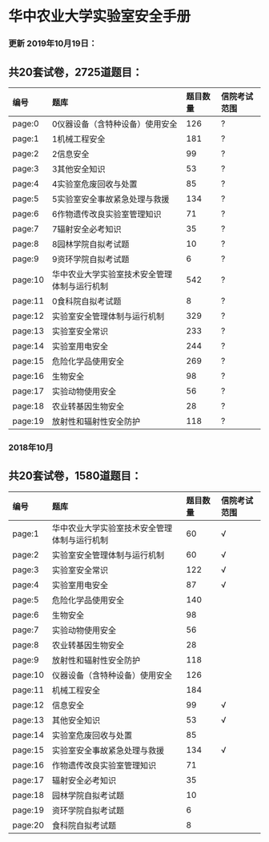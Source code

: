 # 华中农业大学实验室安全手册

### 更新 2019年10月19日：
## 共20套试卷，2725道题目：
|编号|题库|题目数量|信院考试范围|
|:---|:---|:---|:---|
|page:0|0仪器设备（含特种设备）使用安全|126|?|
|page:1|1机械工程安全|181|?|
|page:2|2信息安全|99|?|
|page:3|3其他安全知识|53|?|
|page:4|4实验室危废回收与处置|85|?|
|page:5|5实验室安全事故紧急处理与救援|134|?|
|page:6|6作物遗传改良实验室管理知识|71|?|
|page:7|7辐射安全必考知识|35|?|
|page:8|8园林学院自拟考试题|10|?|
|page:9|9资环学院自拟考试题|6|?|
|page:10|华中农业大学实验室技术安全管理体制与运行机制|542|?|
|page:11|0食科院自拟考试题|8|?|
|page:12|实验室安全管理体制与运行机制|329|?|
|page:13|实验室安全常识|233|?|
|page:14|实验室用电安全|244|?|
|page:15|危险化学品使用安全|269|?|
|page:16|生物安全|98|?|
|page:17|实验动物使用安全|56|?|
|page:18|农业转基因生物安全|28|?|
|page:19|放射性和辐射性安全防护|118|?|

### 2018年10月
## 共20套试卷，1580道题目：
|编号|题库|题目数量|信院考试范围|
|:---|:---|:---|:---|
|page:1|华中农业大学实验室技术安全管理体制与运行机制|60|√|
|page:2|实验室安全管理体制与运行机制|60|√|
|page:3|实验室安全常识|122|√|
|page:4|实验室用电安全|87|√|
|page:5|危险化学品使用安全|140||
|page:6|生物安全|98||
|page:7|实验动物使用安全|56||
|page:8|农业转基因生物安全|28||
|page:9|放射性和辐射性安全防护|118||
|page:10|仪器设备（含特种设备）使用安全|126||
|page:11|机械工程安全|184||
|page:12|信息安全|99|√|
|page:13|其他安全知识|53|√|
|page:14|实验室危废回收与处置|85||
|page:15|实验室安全事故紧急处理与救援|134|√|
|page:16|作物遗传改良实验室管理知识|71||
|page:17|辐射安全必考知识|35||
|page:18|园林学院自拟考试题|10||
|page:19|资环学院自拟考试题|6||
|page:20|食科院自拟考试题|8||

